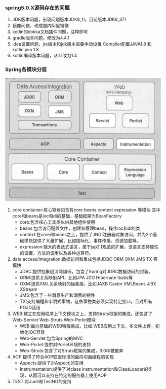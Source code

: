### spring5.0.X源码存在的问题
1. JDK版本问题，出现问题版本JDK8_11，目前版本JDK8_371
2. 镜像问题，改成国内阿里镜像
3. kotlin的dokka文档插件问题，注释即可
4. gradle版本问题，修改为4.4.1
5. idea设置问题，jre版本和jdk版本需要手动设置 Compiler配置JAVA1.8 和 kotlin jvm 1.8
6. kotlin编译版本问题，从1.1改为1.4

### Spring各模块分层
<img src="think-images/spring-framework.png" width="800" height="400">

1. core container:核心容器包含有core beans context expression 等模块 其中core和beans是ioc和di的基础，基础框架为BeanFactory
    - core:包含核心工具类以供其他组件使用
    - beans:包含访问配置文件，创建和管理bean，操作ioc和di的类
    - context:在core和beans之上，提供了JNDI注册器对象访问，并为2个基础模块提供了大量扩展，比如国际化，事件传播，资源加载等。
    - expression:强大的表达式语言，属于jsp2.1规范的扩展，该语言支持属性的设置，方法的调用以及各种运算符。
2. data access/integration:数据访问和集成包括JDBC ORM OXM JMS TX 等模块
    - JDBC:提供抽象层消除编码，包含了Spring对JDBC数据访问的封装。
    - ORM:提供关系映射API，比如JPA JDO Hibernate Ibatis等
    - OXM:提供XML关系映射的抽象层，比如JAXB Castor XMLBeans JiBX XStream
    - JMS:包含了一些消息生产和消费的特性
    - TX:支持编程和申明式事物，这些事物类必须实现特定接口，且对所有POJO适用
3. WEB:建立在应用程序上下文模块之上，支持Struts框架的集成，还包含了Web-Servlet Web-Struts Web-Porlet模块
    - WEB:面向基础的WEB特性集成，比如 WEB应用上下文，多文件上传，初始化IOC容器
    - Web-Servlet:包含Spring的MVC
    - Web-Porlet:提供对Porlet环境的支持
    - Web-Struts:包含了对Struts框架的集成，3.0中被废弃
4. AOP:提供了符合AOP联盟标准的面向切面编程的实现
    - Aspects:提供了对Aspectj的支持
    - Instrumentation:提供了对class instrumentation和ClassLoader的实现，从而可以支持在特定的服务器上使用AOP
5. TEST:对Junit和TestNG的支持





















